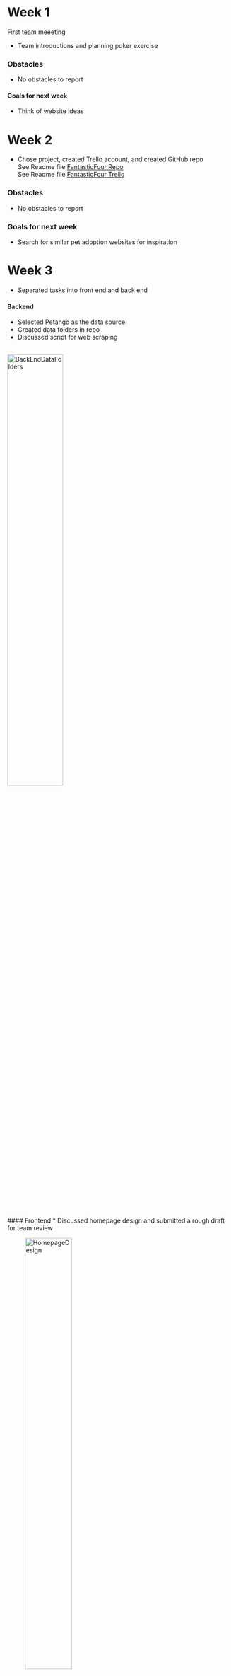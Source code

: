 # Week 1
First team meeeting
* Team introductions and planning poker exercise

### Obstacles
* No obstacles to report

#### Goals for next week
* Think of website ideas

# Week 2
* Chose project, created Trello account, and created GitHub repo
<br> See Readme file [FantasticFour Repo](https://github.com/Fantastic4Project3308/PetRescue)
<br> See Readme file [FantasticFour Trello](https://trello.com/w/fantasticfour82)

### Obstacles
* No obstacles to report

### Goals for next week
* Search for similar pet adoption websites for inspiration

# Week 3
* Separated tasks into front end and back end

#### Backend
* Selected Petango as the data source
* Created data folders in repo
* Discussed script for web scraping
<br>
<img src="BackEndDataFolders.png" alt="BackEndDataFolders" WIDTH=50% ALIGH="LEFT"/>
<br>
#### Frontend
* Discussed homepage design and submitted a rough draft for team review
<br>
<figure width=100%>
<img src="HomepageDesign.png" alt="HomepageDesign" WIDTH=50%/></figure>
<br>
<figure width=100%></figure>
### Obstacles
* Seattle Humane website had latency issues with loading pet information which causes us to lose html text we scraped. The work around was switching to Petango.com for our data source.
* Frontend didn't have obstacles this week

### Goals for next week
* Create scripts for webscrapping
* Work on a listing of possible web pages based on research from other pet adoption websites

# Week 4
* Continued working on website design and website scrapping script
#### Backend
* Completed 3 scripts to scrape Petango
<figure width=100%>
<img src="WebScraping.png" alt="WebScraping" WIDTH=50%/></figure>
<figure width=100%></figure>

* Stored HTML website data in dog directory. Screen shot below shows a sample of the website HTML files collected.
<figure width=100%>
<img src="AttributeHTML.png" alt="AttributeHTML" WIDTH=50%/></figure>
<br>
<figure width=100%></figure>

#### Frontend
* Created a listing of possible webpages that we'll discuss with the rest of the team during our stand up meeting 3/2. 
<figure width=100%>
<img src="WebpageIdeas.png" alt="WebpageIdeas" WIDTH=50%/></figure>
<br>
<figure width=100%></figure>
### Obstacles
#### Backend
* Backend didn't have obstacles this week

#### Frontend
* We'll need to consider what data is available and if the webpages are feasible.

### Goals for next week
#### Backend
* Create script to cycle through html files and use pet attributes script to generate attribute files for each animal
* Work with front end to finalize attributes list and complete final edits to web scrapping script

#### Frontend
* Continue designing webpages and how to hyperlink them together (use wix.com if possible)
* Work toward completion of milestone 4
* 


# Week 5
#### Backend
* Created data from cat and dog html and generated ~ 50 files in cat and dog data folders

#### Frontend
* Created a layout design on wix as inspiration
* Created mock up of webpages: home, dog, cat, about us, animal bio, buttons, animal adoption form, and how these pages and buttons would link together
* Worked on project milestone 4 and created parameters for pages
<br>
<img src="Wk5_FrontEnd.png" alt="Wk5FrontEnd" WIDTH=50% ALIGH="LEFT"/>
<br>
<br>

#### Goals for next week
* Finalize sprint
* Discuss next sprint goals for the following week

### Obstacles
* Front and backend did not experience obstacles this week

# Week 6 (Start of new Sprint)
Sprint was finalized and milestone 4 was completed. 

This week, we discussed milestone 5 and decided that it will be completed during our 4/5 meeting as a team.

We also discussed what we'd like to accomplish during this new sprint as detailed below. We expect to have this sprint completed by 4/7.
#### Frontend
* Create css and HTML pages. We split this task up between team members to allow for full team participation.
<br>
<img src="Wk6_FrontEnd.png" alt="Wk6FrontEnd" WIDTH=50% ALIGH="LEFT"/>
<br>
<br>
#### Backend
* Create files to rrender web pages with flask.
<br>
<img src="Wk7_BackEnd.png" alt="Wk7BackEnd" WIDTH=50% ALIGH="LEFT"/>
<br>
<br>

#### Goals for next week
* Continue working on current sprint

### Obstacles
* Front and backend did not experience obstacles this week

# Week 7
#### Backend
* Continue working on current sprint.
* Created Furever.py file and necessary routes.

#### Frontend
* Created draft html pages for Homepage, AdaptionForm, AboutUs, CatPage, DogPage
* Discussed how html, css, and javascript files would be structured for the website.

#### Goals for next week
* Discuss and complete Milestone 5 on Wednesday April 5th
* Continue working on the html drafts and backend
* Work together on css and other files on April 7th 2023.

### Obstacles
* Front and backend did not experience obstacles this week

